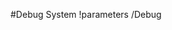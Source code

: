 <!-- MOOSE System Documentation Stub: Remove this when content is added. -->
#Debug System
!parameters /Debug

